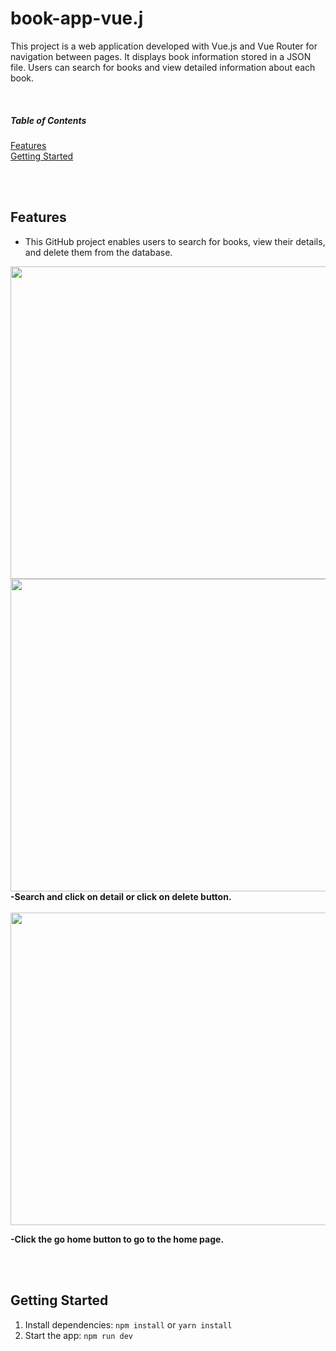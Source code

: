 # book-app-vue.j
This project is a web application developed with Vue.js and Vue Router for navigation between pages. It displays book information stored in a JSON file. Users can search for books and view detailed information about each book.

<br>

##### Table of Contents  
[Features](#features)  
[Getting Started](#getting-started)  

<br> <br>
<a name="features"></a>
## Features
- This GitHub project enables users to search for books, view their details, and delete them from the database.




<img src  ="https://github.com/sonaykara/number-of-characters-validate-js/assets/108528598/005d880e-53dd-4bf6-9402-b1e5d5d35e8a" width="1200" height="500">



<br>
<img margin-top = "25px" src =  "https://github.com/sonaykara/number-of-characters-validate-js/assets/108528598/43060663-d30c-4faf-abb4-e955b5b33fd1" width="1200" height = "500">
<br>
<strong>-Search and click on detail or click on delete button.</strong>

<br>

<br>
<img margin-top = "25px" src =  "https://github.com/sonaykara/number-of-characters-validate-js/assets/108528598/2d3074db-e7f7-45ff-b6fa-79ebdd07a57c" width="800" height = "500">

<strong>-Click the go home button to go to the home page.</strong>



<br> <br>
<a name="getting-started"></a>
## Getting Started
1. Install dependencies: `npm install` or `yarn install`
2. Start the app: `npm run dev`

